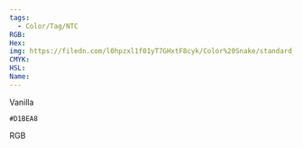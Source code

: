 ```yaml
---
tags:
  - Color/Tag/NTC
RGB:
Hex:
img: https://filedn.com/l0hpzxl1f01yT7GHxtF8cyk/Color%20Snake/standard_csv_to_svg/D1BEA8.svg
CMYK:
HSL:
Name:
---
```

Vanilla
```palette
#D1BEA8
```
RGB
